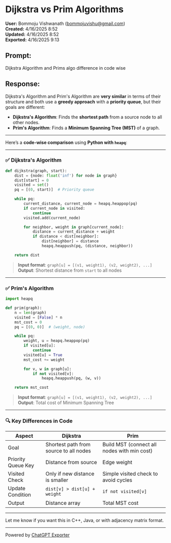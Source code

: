 # Dijkstra vs Prim Algorithms

**User:** Bommoju Vishwanath (bommojuvishu@gmail.com)  
**Created:** 4/16/2025 8:52  
**Updated:** 4/16/2025 8:52  
**Exported:** 4/16/2025 9:13

## Prompt:

Dijkstra Algorithm and Prims algo difference in code wise

## Response:

Dijkstra's Algorithm and Prim's Algorithm are **very similar** in terms of their structure and both use a **greedy approach** with a **priority queue**, but their goals are different:

- **Dijkstra's Algorithm**: Finds the **shortest path** from a source node to all other nodes.
- **Prim's Algorithm**: Finds a **Minimum Spanning Tree (MST)** of a graph.

---

Here’s a **code-wise comparison** using **Python with `heapq`**:

---

### ✅ Dijkstra's Algorithm

```python
def dijkstra(graph, start):
    dist = {node: float('inf') for node in graph}
    dist[start] = 0
    visited = set()
    pq = [(0, start)]  # Priority queue

    while pq:
        current_distance, current_node = heapq.heappop(pq)
        if current_node in visited:
            continue
        visited.add(current_node)

        for neighbor, weight in graph[current_node]:
            distance = current_distance + weight
            if distance < dist[neighbor]:
                dist[neighbor] = distance
                heapq.heappush(pq, (distance, neighbor))

    return dist

```

> **Input format**: `graph[u] = [(v1, weight1), (v2, weight2), ...]`  
> **Output**: Shortest distance from `start` to all nodes

---

### ✅ Prim's Algorithm

```python
import heapq

def prim(graph):
    n = len(graph)
    visited = [False] * n
    mst_cost = 0
    pq = [(0, 0)]  # (weight, node)

    while pq:
        weight, u = heapq.heappop(pq)
        if visited[u]:
            continue
        visited[u] = True
        mst_cost += weight

        for v, w in graph[u]:
            if not visited[v]:
                heapq.heappush(pq, (w, v))

    return mst_cost
```

> **Input format**: `graph[u] = [(v1, weight1), (v2, weight2), ...]`  
> **Output**: Total cost of Minimum Spanning Tree

---

### 🔍 Key Differences in Code

| Aspect             | Dijkstra                               | Prim                                        |
| ------------------ | -------------------------------------- | ------------------------------------------- |
| Goal               | Shortest path from source to all nodes | Build MST (connect all nodes with min cost) |
| Priority Queue Key | Distance from source                   | Edge weight                                 |
| Visited Check      | Only if new distance is smaller        | Simple visited check to avoid cycles        |
| Update Condition   | `dist[v] > dist[u] + weight`           | `if not visited[v]`                         |
| Output             | Distance array                         | Total MST cost                              |

---

Let me know if you want this in C++, Java, or with adjacency matrix format.

---

Powered by [ChatGPT Exporter](https://www.chatgptexporter.com)
